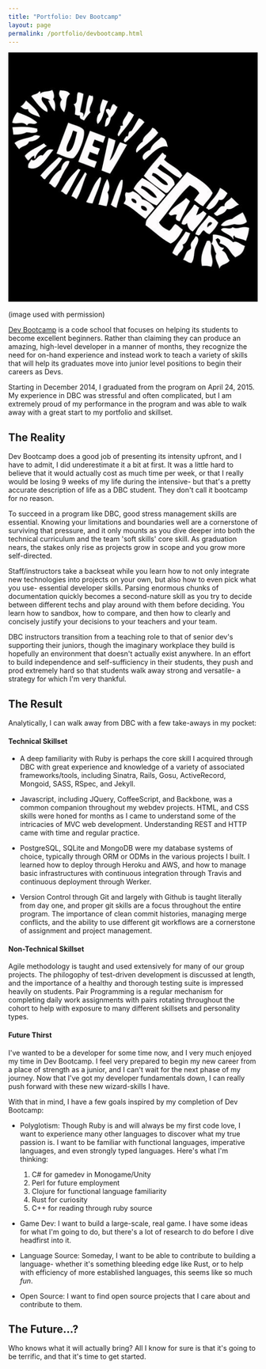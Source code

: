 ```yaml
---
title: "Portfolio: Dev Bootcamp"
layout: page
permalink: /portfolio/devbootcamp.html
---
```


![Dev Bootcamp logo](/img/dev-bootcamp.jpg)
<div>(image used with permission)</div>

[Dev Bootcamp](http://devbootcamp.com/) is a code school that focuses on helping its students to become excellent beginners. Rather than claiming they can produce an amazing, high-level developer in a manner of months, they recognize the need for on-hand experience and instead work to teach a variety of skills that will help its graduates move into junior level positions to begin their careers as Devs.

Starting in December 2014, I graduated from the program on April 24, 2015. My experience in DBC was stressful and often complicated, but I am extremely proud of my performance in the program and was able to walk away with a great start to my portfolio and skillset. 

## The Reality

Dev Bootcamp does a good job of presenting its intensity upfront, and I have to admit, I did underestimate it a bit at first. It was a little hard to believe that it would actually cost as much time per week, or that I really would be losing 9 weeks of my life during the intensive- but that's a pretty accurate description of life as a DBC student. They don't call it bootcamp for no reason.

To succeed in a program like DBC, good stress management skills are essential. Knowing your limitations and boundaries well are a cornerstone of surviving that pressure, and it only mounts as you dive deeper into both the technical curriculum and the team 'soft skills' core skill. As graduation nears, the stakes only rise as projects grow in scope and you grow more self-directed. 

Staff/instructors take a backseat while you learn how to not only integrate new technologies into projects on your own, but also how to even pick what you use- essential developer skills. Parsing enormous chunks of documentation quickly becomes a second-nature skill as you try to decide between different techs and play around with them before deciding. You learn how to sandbox, how to compare, and then how to clearly and concisely justify your decisions to your teachers and your team.

DBC instructors transition from a teaching role to that of senior dev's supporting their juniors, though the imaginary workplace they build is hopefully an environment that doesn't actually exist anywhere. In an effort to build independence and self-sufficiency in their students, they push and prod extremely hard so that students walk away strong and versatile- a strategy for which I'm very thankful.

## The Result

Analytically, I can walk away from DBC with a few take-aways in my pocket:

#### Technical Skillset
  
* A deep familiarity with Ruby is perhaps the core skill I acquired through DBC with great experience and knowledge of a variety of associated frameworks/tools, including Sinatra, Rails, Gosu, ActiveRecord, Mongoid, SASS, RSpec, and Jekyll.

* Javascript, including JQuery, CoffeeScript, and Backbone, was a common companion throughout my webdev projects. HTML, and CSS skills were honed for months as I came to understand some of the intricacies of MVC web development. Understanding REST and HTTP came with time and regular practice.

* PostgreSQL, SQLite and MongoDB were my database systems of choice, typically through ORM or ODMs in the various projects I built. I learned how to deploy through Heroku and AWS, and how to manage basic infrastructures with continuous integration through Travis and continuous deployment through Werker. 

* Version Control through Git and largely with Github is taught literally from day one, and proper git skills are a focus throughout the entire program. The importance of clean commit histories, managing merge conflicts, and the ability to use different git workflows are a cornerstone of assignment and project management.

#### Non-Technical Skillset
  
Agile methodology is taught and used extensively for many of our group projects. The philogophy of test-driven development is discussed at length, and the importance of a healthy and thorough testing suite is impressed heavily on students. Pair Programming is a regular mechanism for completing daily work assignments with pairs rotating throughout the cohort to help with exposure to many different skillsets and personality types.

#### Future Thirst

I've wanted to be a developer for some time now, and I very much enjoyed my time in Dev Bootcamp. I feel very prepared to begin my new career from a place of strength as a junior, and I can't wait for the next phase of my journey. Now that I've got my developer fundamentals down, I can really push forward with these new wizard-skills I have.

With that in mind, I have a few goals inspired by my completion of Dev Bootcamp:

* Polyglotism: Though Ruby is and will always be my first code love, I want to experience many other languages to discover what my true passion is. I want to be familiar with functional languages, imperative languages, and even strongly typed languages. Here's what I'm thinking:
  1. C# for gamedev in Monogame/Unity
  2. Perl for future employment
  3. Clojure for functional language familiarity
  4. Rust for curiosity
  5. C++ for reading through ruby source

* Game Dev: I want to build a large-scale, real game. I have some ideas for what I'm going to do, but there's a lot of research to do before I dive headfirst into it. 

* Language Source: Someday, I want to be able to contribute to building a language- whether it's something bleeding edge like Rust, or to help with efficiency of more established languages, this seems like so much *fun*.

* Open Source: I want to find open source projects that I care about and contribute to them.

## The Future...?

Who knows what it will actually bring? All I know for sure is that it's going to be terrific, and that it's time to get started.
